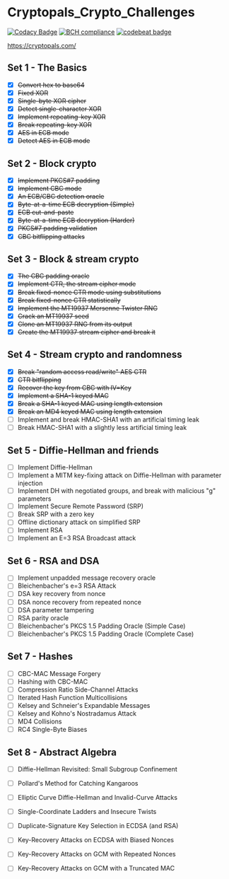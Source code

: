 # Cryptopals_Crypto_Challenges

[![Codacy Badge](https://api.codacy.com/project/badge/Grade/4375c49a09a140a0954480da4ed63dca)](https://app.codacy.com/app/AidanFray/Cryptopals_Crypto_Challenges?utm_source=github.com&utm_medium=referral&utm_content=AidanFray/Cryptopals_Crypto_Challenges&utm_campaign=Badge_Grade_Dashboard)
[![BCH compliance](https://bettercodehub.com/edge/badge/AidanFray/Cryptopals_Crypto_Challenges?branch=master)](https://bettercodehub.com/)
[![codebeat badge](https://codebeat.co/badges/378356d5-532e-44c5-882d-6b35ae43af2e)](https://codebeat.co/projects/github-com-aidanfray-cryptopals_crypto_challenges-master)

https://cryptopals.com/

## Set 1 - The Basics
  - [X] ~~Convert hex to base64~~
  - [X] ~~Fixed XOR~~
  - [X] ~~Single-byte XOR cipher~~
  - [X] ~~Detect single-character XOR~~
  - [X] ~~Implement repeating-key XOR~~
  - [X] ~~Break repeating-key XOR~~
  - [X] ~~AES in ECB mode~~
  - [X] ~~Detect AES in ECB mode~~

## Set 2 - Block crypto
  - [X] ~~Implement PKCS#7 padding~~
  - [X] ~~Implement CBC mode~~
  - [X] ~~An ECB/CBC detection oracle~~
  - [X] ~~Byte-at-a-time ECB decryption (Simple)~~
  - [X] ~~ECB cut-and-paste~~
  - [X] ~~Byte-at-a-time ECB decryption (Harder)~~
  - [X] ~~PKCS#7 padding validation~~
  - [X] ~~CBC bitflipping attacks~~

## Set 3 - Block & stream crypto
  - [X] ~~The CBC padding oracle~~
  - [X] ~~Implement CTR, the stream cipher mode~~
  - [X] ~~Break fixed-nonce CTR mode using substitutions~~
  - [X] ~~Break fixed-nonce CTR statistically~~
  - [X] ~~Implement the MT19937 Mersenne Twister RNG~~
  - [X] ~~Crack an MT19937 seed~~
  - [X] ~~Clone an MT19937 RNG from its output~~
  - [X] ~~Create the MT19937 stream cipher and break it~~

## Set 4 - Stream crypto and randomness
  - [X] ~~Break "random access read/write" AES CTR~~
  - [X] ~~CTR bitflipping~~
  - [X] ~~Recover the key from CBC with IV=Key~~
  - [X] ~~Implement a SHA-1 keyed MAC~~
  - [X] ~~Break a SHA-1 keyed MAC using length extension~~
  - [X] ~~Break an MD4 keyed MAC using length extension~~
  - [ ] Implement and break HMAC-SHA1 with an artificial timing leak
  - [ ] Break HMAC-SHA1 with a slightly less artificial timing leak

## Set 5 - Diffie-Hellman and friends
  - [ ] Implement Diffie-Hellman
  - [ ] Implement a MITM key-fixing attack on Diffie-Hellman with parameter injection
  - [ ] Implement DH with negotiated groups, and break with malicious "g" parameters
  - [ ] Implement Secure Remote Password (SRP)
  - [ ] Break SRP with a zero key
  - [ ] Offline dictionary attack on simplified SRP
  - [ ] Implement RSA
  - [ ] Implement an E=3 RSA Broadcast attack

## Set 6 - RSA and DSA
  - [ ] Implement unpadded message recovery oracle
  - [ ] Bleichenbacher's e=3 RSA Attack
  - [ ] DSA key recovery from nonce
  - [ ] DSA nonce recovery from repeated nonce
  - [ ] DSA parameter tampering
  - [ ] RSA parity oracle
  - [ ] Bleichenbacher's PKCS 1.5 Padding Oracle (Simple Case)
  - [ ] Bleichenbacher's PKCS 1.5 Padding Oracle (Complete Case)

## Set 7 - Hashes
  - [ ] CBC-MAC Message Forgery
  - [ ] Hashing with CBC-MAC
  - [ ] Compression Ratio Side-Channel Attacks
  - [ ] Iterated Hash Function Multicollisions
  - [ ] Kelsey and Schneier's Expandable Messages
  - [ ] Kelsey and Kohno's Nostradamus Attack
  - [ ] MD4 Collisions
  - [ ] RC4 Single-Byte Biases

## Set 8 - Abstract Algebra
  - [ ] Diffie-Hellman Revisited: Small Subgroup Confinement
  - [ ] Pollard's Method for Catching Kangaroos
  - [ ] Elliptic Curve Diffie-Hellman and Invalid-Curve Attacks
  - [ ] Single-Coordinate Ladders and Insecure Twists
  - [ ] Duplicate-Signature Key Selection in ECDSA (and RSA)
  - [ ] Key-Recovery Attacks on ECDSA with Biased Nonces
  - [ ] Key-Recovery Attacks on GCM with Repeated Nonces
  - [ ] Key-Recovery Attacks on GCM with a Truncated MAC


